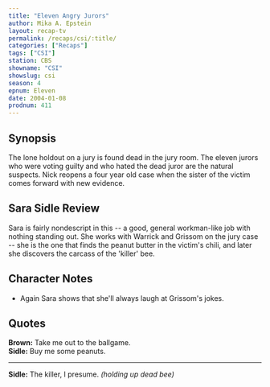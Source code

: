 ```yaml
---
title: "Eleven Angry Jurors"
author: Mika A. Epstein
layout: recap-tv
permalink: /recaps/csi/:title/
categories: ["Recaps"]
tags: ["CSI"]
station: CBS
showname: "CSI"
showslug: csi
season: 4  
epnum: Eleven  
date: 2004-01-08
prodnum: 411  
---
```


## Synopsis

The lone holdout on a jury is found dead in the jury room. The eleven jurors who were voting guilty and who hated the dead juror are the natural suspects. Nick reopens a four year old case when the sister of the victim comes forward with new evidence.

## Sara Sidle Review

Sara is fairly nondescript in this -- a good, general workman-like job with nothing standing out. She works with Warrick and Grissom on the jury case -- she is the one that finds the peanut butter in the victim's chili, and later she discovers the carcass of the 'killer' bee.

## Character Notes

* Again Sara shows that she'll always laugh at Grissom's jokes.

## Quotes

**Brown:** Take me out to the ballgame.  
**Sidle:** Buy me some peanuts.  

- - -

**Sidle:** The killer, I presume. _(holding up dead bee)_